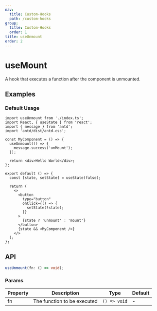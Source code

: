 ```yaml
---
nav:
  title: Custom-Hooks
  path: /custom-hooks
group:
  title: Custom-Hooks
  order: 1
title: useUnmount
order: 2
---
```


# useMount

A hook that executes a function after the component is unmounted.

## Examples

### Default Usage

```tsx
import useUnmount from './index.ts';
import React, { useState } from 'react';
import { message } from 'antd';
import 'antd/dist/antd.css';

const MyComponent = () => {
  useUnmount(() => {
    message.success('unMount');
  });

  return <div>Hello World</div>;
};

export default () => {
  const [state, setState] = useState(false);

  return (
    <>
      <button
        type="button"
        onClick={() => {
          setState(!state);
        }}
      >
        {state ? 'unmount' : 'mount'}
      </button>
      {state && <MyComponent />}
    </>
  );
};
```

## API

```typescript
useUnmount(fn: () => void);
```

### Params

| Property | Description                 | Type         | Default |
| -------- | --------------------------- | ------------ | ------- |
| fn       | The function to be executed | `() => void` | -       |
